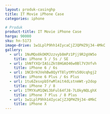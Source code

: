 ```yaml
---
layout: produk-casinghp
title: IT Movie iPhone Case
categories: iphone

# Produk
product-title: IT Movie iPhone Case
harga: 90000
sku: hn-5173
image-drive: 1w1LplP9hh14IycaCjZJQPHZ9j34-4MkC
gallery:
  - url: 1NuMQo8kOKMJzzvyb8mPz1Pjj9R2gVW5o
    title: iPhone 5 / 5s / SE
  - url: 1hNfYXQrIASiZkt8HGAO46w0Bl7V3Vfvh
    title: iPhone 6 / 6s
  - url: 1NCDrHJVehBw8QyYT8lytMYs50Ucqhgj2
    title: iPhone 6 Plus / 6s Plus
  - url: 1tu6Zesxpb5YwMlmit4dLstnmWt-y2dop
    title: iPhone 7 / 8
  - url: 1TMYXuM1QWi3bFul64fJ8-7LOkyNQLghX
    title: iPhone 7 Plus / 8 Plus
  - url: 1w1LplP9hh14IycaCjZJQPHZ9j34-4MkC
    title: iPhone X
---
```

